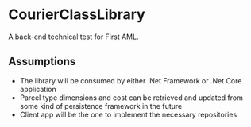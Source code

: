 # CourierClassLibrary
A back-end technical test for First AML.

## Assumptions
- The library will be consumed by either .Net Framework or .Net Core application
- Parcel type dimensions and cost can be retrieved and updated from some kind of persistence framework in the future
- Client app will be the one to implement the necessary repositories